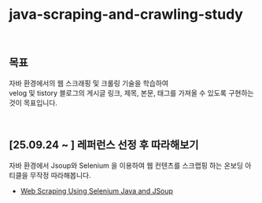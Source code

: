 # java-scraping-and-crawling-study

<br>

## 목표
자바 환경에서의 웹 스크래핑 및 크롤링 기술을 학습하여  
velog 및 tistory 블로그의 게시글 링크, 제목, 본문, 태그를 가져올 수 있도록 구현하는 것이 목표입니다.

<br>

## [25.09.24 ~ ] 레퍼런스 선정 후 따라해보기

자바 환경에서 Jsoup와 Selenium 을 이용하여 웹 컨텐츠를 스크랩핑 하는 온보딩 아티클을 무작정 따라해봅니다.
- [Web Scraping Using Selenium Java and JSoup](https://medium.com/@gangulysamapti11/web-scraping-using-selenium-java-and-jsoup-4274f92afa8f)
